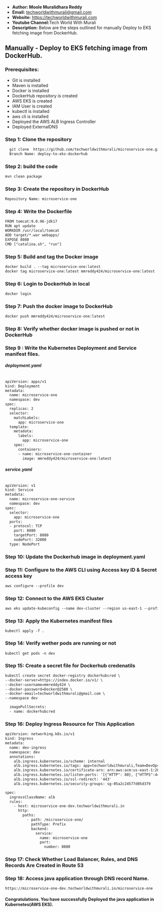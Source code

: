 + <b>Author: Moole Muralidhara Reddy</b></br>
+ <b>Email:</b> techworldwithmurali@gmail.com</br>
+ <b>Website:</b> https://techworldwithmurali.com </br>
+ <b>Youtube Channel:</b>Tech World With Murali</br>
+ <b>Description:</b> Below are the steps outlined for manually Deploy to EKS fetching image from DockerHub.</br>

## Manually - Deploy to EKS fetching image from DockerHub.

### Prerequisites:
+ Git is installed
+ Maven is installed
+ Docker is installed
+ DockerHub repository is created
+ AWS EKS is created
+ IAM User is created
+ kubectl is installed
+ aws cli is installed
+ Deployed the AWS ALB Ingress Controller
+ Deployed ExternalDNS

### Step 1: Clone the repository
  
```xml
  git clone  https://github.com/techworldwithmurali/microservice-one.git
  Branch Name: deploy-to-eks-dockerhub
```
### Step 2: build the code
```xml
mvn clean package
```
### Step 3: Create the repository in DockerHub
```xml
Repository Name: microservice-one
```
### Step 4: Write the Dockerfile
```xml
FROM tomcat:9.0.96-jdk17
RUN apt update
WORKDIR /usr/local/tomcat
ADD target/*.war webapps/
EXPOSE 8080
CMD ["catalina.sh", "run"]
```
### Step 5: Build and tag the Docker image
```xml
docker build . --tag microservice-one:latest
docker tag microservice-one:latest mmreddy424/microservice-one:latest
```
### Step 6: Login to DockerHub in local
```xml
docker login
```
### Step 7: Push the docker image to DockerHub
```xml
docker push mmreddy424/microservice-one:latest
```
### Step 8: Verify whether docker image is pushed or not in DockerHub
### Step 9 : Write the Kubernetes Deployment and Service manifest files.
##### deployment.yaml
```xml

apiVersion: apps/v1
kind: Deployment
metadata:
  name: microservice-one
  namespace: dev
spec:
  replicas: 2
  selector:
    matchLabels:
      app: microservice-one
  template:
    metadata:
      labels:
        app: microservice-one
    spec:
      containers:
      - name: microservice-one-container
        image: mmreddy424/microservice-one:latest
```
##### service.yaml
```xml

apiVersion: v1
kind: Service
metadata:
  name: microservice-one-service
  namespace: dev
spec:
  selector:
    app: microservice-one
  ports:
  - protocol: TCP
    port: 8080
    targetPort: 8080
    nodePort: 32000
  type: NodePort
```
### Step 10: Update the Dockerhub image in deployment.yaml
### Step 11: Configure  to the AWS CLI using Access key ID & Secret access key
```xml
aws configure --profile dev
```
### Step 12: Connect to the AWS EKS Cluster
```xml
aws eks update-kubeconfig --name dev-cluster --region us-east-1 --profile dev
````
### Step 13: Apply the Kubernetes manifest files
```
kubectl apply -f .
```
### Step 14: Verify wether pods are running or not
```
kubectl get pods -n dev
```
### Step 15: Create a secret file for Dockerhub credenatils
```xml
kubectl create secret docker-registry dockerhubcred \
--docker-server=https://index.docker.io/v1/ \
--docker-username=mmreddy424 \
--docker-password=Docker@2580 \
--docker-email=techworldwithmurali@gmail.com \
--namespace dev
```
```xml
  imagePullSecrets:
  - name: dockerhubcred

```
### Step 16: Deploy Ingress Resource for This Application
```xml
apiVersion: networking.k8s.io/v1
kind: Ingress
metadata:
  name: dev-ingress
  namespace: dev
  annotations:
    alb.ingress.kubernetes.io/scheme: internal
    alb.ingress.kubernetes.io/tags: app=techworldwithmurali,Team=DevOps
    alb.ingress.kubernetes.io/certificate-arn: arn:aws:acm:us-east-1:266735810449:certificate/8a7cbcb1-774c-463f-ab3e-476437028686
    alb.ingress.kubernetes.io/listen-ports: '[{"HTTP": 80}, {"HTTPS":443}]'
    alb.ingress.kubernetes.io/ssl-redirect: '443'
    alb.ingress.kubernetes.io/security-groups: sg-05a2c24577d05d379

spec:
  ingressClassName: alb
  rules:
    - host: microservice-one-dev.techworldwithmurali.in
      http:
        paths:
          - path: /microservice-one/
            pathType: Prefix
            backend:
              service:
                name: microservice-one
                port:
                  number: 8080

```

### Step 17: Check Whether Load Balancer, Rules, and DNS Records Are Created in Route 53

### Step 18: Access java application through DNS record Name.
```
https://microservice-one-dev.techworldwithmurali.in/microservice-one
```


#### Congratulations. You have successfully Deployed the java application in Kubernetes(AWS EKS).
